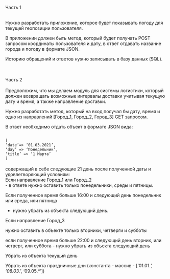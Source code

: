 Часть 1<br><br>

Нужно разработать приложение, которое будет показывать погоду для текущей геопозиции пользователя. <br>

В приложении должен быть метод, который будет получать POST запросом координаты пользователя и дату, в ответ отдавать название города и погоду в формате JSON.<br>

Историю обращений и ответов нужно записывать в базу данных (SQL). <br><br><br>


Часть 2 <br><br>
Предположим, что мы делаем модуль для системы логистики, который должен возвращать возможные интервалы доставки учитывая текущую дату и время, а также направление доставки. <br>

Нужно разработать метод, который на вход получал бы дату, время и одно из направлений [Город_1, Город_2, Город_3] GET запросом. <br>

В ответ необходимо отдать объект в формате JSON вида:<br>

<code>
[
‘date’=> ‘01.03.2021’,
‘day’ => ‘Понедельник’, 
‘title’ => ‘1 Марта’
]
</code>
<br>
содержащий в себе следующие 21 день после полученной даты и удовлетворяющий условиям: 
<br>
Если направление Город_1 или Город_2 <br>
	- в ответе нужно оставить только понедельники, среды и пятницы. <br>

Если полученное время больше 16:00 и следующий день понедельник или среда, или пятница <br>
- нужно убрать из объекта следующий день. <br>

Если направление Город_3 <br>

нужно оставить в объекте только вторники, четверги и субботы<br>

если полученное время больше 22:00 и следующий день вторник, или четверг, или суббота - нужно убрать из объекта следующий день<br>

Убрать из объекта текущий день<br>

Убрать из объекта праздничные дни (константа - массив - [‘01.01.*’, ‘08.03.*’, ‘09.05.*’])<br>
